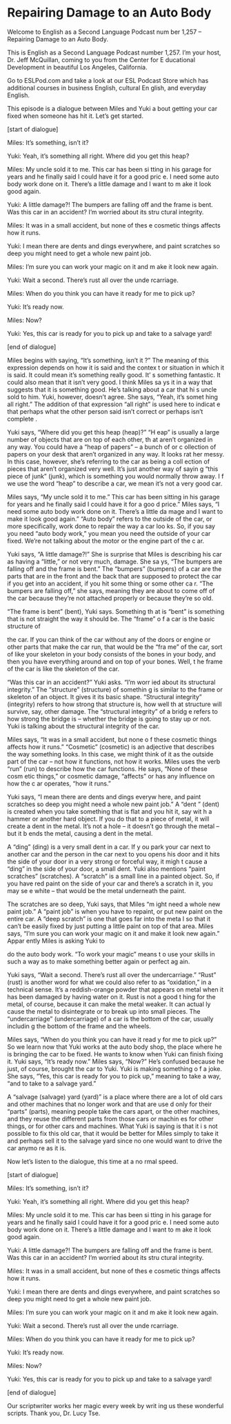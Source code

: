 # Repairing Damage to an Auto Body

Welcome to English as a Second Language Podcast num ber 1,257 – Repairing Damage to an Auto Body.

This is English as a Second Language Podcast number  1,257. I’m your host, Dr. Jeff McQuillan, coming to you from the Center for E ducational Development in beautiful Los Angeles, California.

Go to ESLPod.com and take a look at our ESL Podcast  Store which has additional courses in business English, cultural En glish, and everyday English.

This episode is a dialogue between Miles and Yuki a bout getting your car fixed when someone has hit it. Let’s get started.

[start of dialogue]

Miles: It’s something, isn’t it?

Yuki: Yeah, it’s something all right. Where did you  get this heap?

Miles: My uncle sold it to me. This car has been si tting in his garage for years and he finally said I could have it for a good pric e. I need some auto body work done on it. There’s a little damage and I want to m ake it look good again.

Yuki: A little damage?! The bumpers are falling off  and the frame is bent. Was this car in an accident? I’m worried about its stru ctural integrity.

Miles: It was in a small accident, but none of thes e cosmetic things affects how it runs.

Yuki: I mean there are dents and dings everywhere, and paint scratches so deep you might need to get a whole new paint job.

Miles: I’m sure you can work your magic on it and m ake it look new again.

Yuki: Wait a second. There’s rust all over the unde rcarriage.

Miles: When do you think you can have it ready for me to pick up?

Yuki: It’s ready now.

Miles: Now?

Yuki: Yes, this car is ready for you to pick up and  take to a salvage yard!

[end of dialogue]

Miles begins with saying, “It’s something, isn’t it ?” The meaning of this expression depends on how it is said and the contex t or situation in which it is said. It could mean it’s something really good. It’ s something fantastic. It could also mean that it isn’t very good. I think Miles sa ys it in a way that suggests that it is something good. He’s talking about a car that hi s uncle sold to him. Yuki, however, doesn’t agree. She says, “Yeah, it’s somet hing all right.” The addition of that expression “all right” is used here to indicat e that perhaps what the other person said isn’t correct or perhaps isn’t complete .

Yuki says, “Where did you get this heap (heap)?” “H eap” is usually a large number of objects that are on top of each other, th at aren’t organized in any way. You could have a “heap of papers” – a bunch of or c ollection of papers on your desk that aren’t organized in any way. It looks rat her messy. In this case, however, she’s referring to the car as being a coll ection of pieces that aren’t organized very well. It’s just another way of sayin g “this piece of junk” (junk), which is something you would normally throw away. I f we use the word “heap” to describe a car, we mean it’s not a very good car.

Miles says, “My uncle sold it to me.” This car has been sitting in his garage for years and he finally said I could have it for a goo d price.” Miles says, “I need some auto body work done on it. There’s a little da mage and I want to make it look good again.” “Auto body” refers to the outside  of the car, or more specifically, work done to repair the way a car loo ks. So, if you say you need “auto body work,” you mean you need the outside of your car fixed. We’re not talking about the motor or the engine part of the c ar.

Yuki says, “A little damage?!” She is surprise that  Miles is describing his car as having a “little,” or not very much, damage. She sa ys, “The bumpers are falling off and the frame is bent.” The “bumpers” (bumpers)  of a car are the parts that are in the front and the back that are supposed to protect the car if you get into an accident, if you hit some thing or some other ca r. “The bumpers are falling off,” she says, meaning they are about to come off of the car because they’re not attached properly or because they’re so old.

“The frame is bent” (bent), Yuki says. Something th at is “bent” is something that is not straight the way it should be. The “frame” o f a car is the basic structure of

the car. If you can think of the car without any of  the doors or engine or other parts that make the car run, that would be the “fra me” of the car, sort of like your skeleton in your body consists of the bones in your  body, and then you have everything around and on top of your bones. Well, t he frame of the car is like the skeleton of the car.

“Was this car in an accident?” Yuki asks. “I’m worr ied about its structural integrity.” The “structure” (structure) of somethin g is similar to the frame or skeleton of an object. It gives it its basic shape.  “Structural integrity” (integrity) refers to how strong that structure is, how well th at structure will survive, say, other damage. The “structural integrity” of a bridg e refers to how strong the bridge is – whether the bridge is going to stay up or not. Yuki is talking about the structural integrity of the car.

Miles says, “It was in a small accident, but none o f these cosmetic things affects how it runs.” “Cosmetic” (cosmetic) is an adjective  that describes the way something looks. In this case, we might think of it  as the outside part of the car – not how it functions, not how it works. Miles uses the verb “run” (run) to describe how the car functions. He says, “None of these cosm etic things,” or cosmetic damage, “affects” or has any influence on how the c ar operates, “how it runs.”

Yuki says, “I mean there are dents and dings everyw here, and paint scratches so deep you might need a whole new paint job.” A “dent ” (dent) is created when you take something that is flat and you hit it, say wit h a hammer or another hard object. If you do that to a piece of metal, it will  create a dent in the metal. It’s not a hole – it doesn’t go through the metal – but it b ends the metal, causing a dent in the metal.

A “ding” (ding) is a very small dent in a car. If y ou park your car next to another car and the person in the car next to you opens his  door and it hits the side of your door in a very strong or forceful way, it migh t cause a “ding” in the side of your door, a small dent. Yuki also mentions “paint scratches” (scratches). A “scratch” is a small line in a painted object. So, if you have red paint on the side of your car and there’s a scratch in it, you may se e white – that would be the metal underneath the paint.

The scratches are so deep, Yuki says, that Miles “m ight need a whole new paint job.” A “paint job” is when you have to repaint, or  put new paint on the entire car. A “deep scratch” is one that goes far into the meta l so that it can’t be easily fixed by just putting a little paint on top of that area.  Miles says, “I’m sure you can work your magic on it and make it look new again.” Appar ently Miles is asking Yuki to

do the auto body work. “To work your magic” means t o use your skills in such a way as to make something better again or perfect ag ain.

Yuki says, “Wait a second. There’s rust all over the undercarriage.” “Rust” (rust) is another word for what we could also refer to as “oxidation,” in a technical sense. It’s a reddish-orange powder that appears on  metal when it has been damaged by having water on it. Rust is not a good t hing for the metal, of course, because it can make the metal weaker. It can actual ly cause the metal to disintegrate or to break up into small pieces. The “undercarriage” (undercarriage) of a car is the bottom of the car, usually includin g the bottom of the frame and the wheels.

Miles says, “When do you think you can have it read y for me to pick up?” So we learn now that Yuki works at the auto body shop, the place where he is bringing the car to be fixed. He wants to know when Yuki can  finish fixing it. Yuki says, “It’s ready now.” Miles says, “Now?” He’s confused because he just, of course, brought the car to Yuki. Yuki is making something o f a joke. She says, “Yes, this car is ready for you to pick up,” meaning to take a way, “and to take to a salvage yard.”

A “salvage (salvage) yard (yard)” is a place where there are a lot of old cars and other machines that no longer work and that are use d only for their “parts” (parts), meaning people take the cars apart, or the  other machines, and they reuse the different parts from those cars or machin es for other things, or for other cars and machines. What Yuki is saying is that it i s not possible to fix this old car, that it would be better for Miles simply to take it  and perhaps sell it to the salvage yard since no one would want to drive the car anymo re as it is.

Now let’s listen to the dialogue, this time at a no rmal speed.

[start of dialogue]

Miles: It’s something, isn’t it?

Yuki: Yeah, it’s something all right. Where did you  get this heap?

Miles: My uncle sold it to me. This car has been si tting in his garage for years and he finally said I could have it for a good pric e. I need some auto body work done on it. There’s a little damage and I want to m ake it look good again.

Yuki: A little damage?! The bumpers are falling off  and the frame is bent. Was this car in an accident? I’m worried about its stru ctural integrity.

 Miles: It was in a small accident, but none of thes e cosmetic things affects how it runs.

Yuki: I mean there are dents and dings everywhere, and paint scratches so deep you might need to get a whole new paint job.

Miles: I’m sure you can work your magic on it and m ake it look new again.

Yuki: Wait a second. There’s rust all over the unde rcarriage.

Miles: When do you think you can have it ready for me to pick up?

Yuki: It’s ready now.

Miles: Now?

Yuki: Yes, this car is ready for you to pick up and  take to a salvage yard!

[end of dialogue]

Our scriptwriter works her magic every week by writ ing us these wonderful scripts. Thank you, Dr. Lucy Tse.



